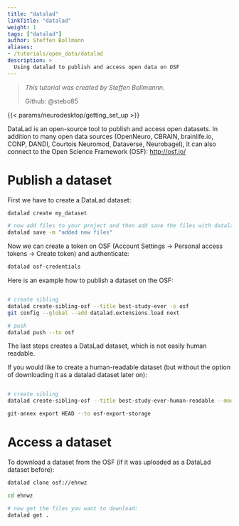 ```yaml
---
title: "datalad"
linkTitle: "datalad"
weight: 1
tags: ["datalad"]
author: Steffen Bollmann
aliases:
- /tutorials/open_data/datalad
description: >
  Using datalad to publish and access open data on OSF
---
```


> _This tutorial was created by Steffen Bollmannn._
>
> Github: @stebo85

<!-- Following line adds a link to getting set up with Neurodesk -->
{{< params/neurodesktop/getting_set_up >}}
<!-- -->

DataLad is an open-source tool to publish and access open datasets. In addition to many open data sources (OpenNeuro, CBRAIN, brainlife.io, CONP, DANDI, Courtois Neuromod, Dataverse, Neurobagel), it can also connect to the Open Science Framework (OSF): http://osf.io/

# Publish a dataset

First we have to create a DataLad dataset:
```Bash
datalad create my_dataset

# now add files to your project and then add save the files with datalad
datalad save -m "added new files"

```

Now we can create a token on OSF (Account Settings -> Personal access tokens -> Create token) and authenticate:
```Bash
datalad osf-credentials

```


Here is an example how to publish a dataset on the OSF:
```Bash

# create sibling
datalad create-sibling-osf --title best-study-ever -s osf
git config --global --add datalad.extensions.load next

# push
datalad push --to osf

```

The last steps creates a DataLad dataset, which is not easily human readable.

If you would like to create a human-readable dataset (but without the option of downloading it as a datalad dataset later on):

```Bash

# create sibling
datalad create-sibling-osf --title best-study-ever-human-readable --mode exportonly -s osf-export

git-annex export HEAD --to osf-export-storage

```

# Access a dataset

To download a dataset from the OSF (if it was uploaded as a DataLad dataset before):
```Bash
datalad clone osf://ehnwz

cd ehnwz

# now get the files you want to download:
datalad get .
```
